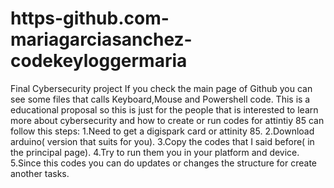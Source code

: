 # https-github.com-mariagarciasanchez-codekeyloggermaria
Final Cybersecurity project
If you check the main page of Github you can see some files that calls Keyboard,Mouse and Powershell code.
This is a educational proposal so this is just for the people that is interested to learn more about cybersecurity and how to create or run codes for attintiy 85 can follow this steps:
1.Need to get a digispark card or attinity 85.
2.Download arduino( version that suits for you).
3.Copy the codes that I said before( in the principal page).
4.Try to run them you in your platform and device.
5.Since this codes you can do updates or changes the structure for create another tasks.
